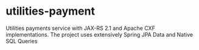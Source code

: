 # utilities-payment
Utilities payments service with JAX-RS 2.1 and Apache CXF implementations. The project uses extensively Spring JPA Data and Native SQL Queries

